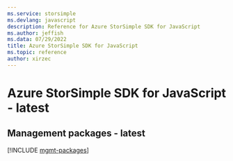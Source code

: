 ```yaml
---
ms.service: storsimple
ms.devlang: javascript
description: Reference for Azure StorSimple SDK for JavaScript
ms.author: jeffish
ms.data: 07/29/2022
title: Azure StorSimple SDK for JavaScript
ms.topic: reference
author: xirzec
---
```

# Azure StorSimple SDK for JavaScript - latest

## Management packages - latest
[!INCLUDE [mgmt-packages](storsimple-mgmt-index.md)]